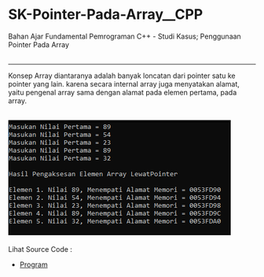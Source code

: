 # SK-Pointer-Pada-Array__CPP
Bahan Ajar Fundamental Pemrograman C++ - Studi Kasus; Penggunaan Pointer Pada Array<br><br>

---

Konsep Array diantaranya adalah banyak loncatan dari pointer satu ke pointer yang lain. karena secara internal array juga menyatakan alamat, <br>
yaitu pengenal array sama dengan alamat pada elemen pertama, pada array. <br><br>

<img src="https://github.com/RizkyKhapidsyah/SK-Pointer-Pada-Array__CPP/blob/master/SK-Pointer-Pada-Array__CPP/Result/001.PNG"><br><br>
Lihat Source Code : <br>
- <a href="https://github.com/RizkyKhapidsyah/SK-Pointer-Pada-Array__CPP/blob/master/SK-Pointer-Pada-Array__CPP/Source.cpp">Program</a>

